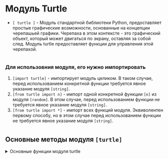 # Модуль Turtle

- `[ turtle ]` - Модуль стандартной библиотеки Python, предоставляет простые графические возможности, основанные на концепции черепашьей графики. Черепаха в этом контексте - это графический объект, который может двигаться по экрану, оставляя за собой след. Модуль turtle предоставляет функции для управления этой черепахой.
#
### Для использовния модуля, его нужно импортировать
 1) `[import turtle]` - импортирует модуль целиком. В таком случае, перед использованием конкретной функции требуется явное указание модуля `[string]`.
 2) `[from turtle import n]` - импорт одной конкретной функции `[n]` из модуля `[random]`. В этом случае, перед использованием функции не требуется явное указание модуля `[string]`.
 3) `[from turtle import *]` - импорт всех функций модуля. Эквиволентен первому способу, но в этом случае перед использованием функции не требуется явное указание модуля `[string]`.
#
## Основные методы модуля `[turtle]`
<details>
  <summary>Основные функции модуля turtle</summary> 

#
<details>
  <summary>Подготовка к работе</summary> 
  
#
 - После импорта модуля требуются некоторые подготовительные действия для работы с черепашкой, такие как ее создание, установка углового направления и тд.
#
 ### 1) `[ screen = turtle.Screen() ]` - создает экран, на котором черепаха будет рисовать. Этот объект screen позволяет управлять параметрами экрана, такими как цвет фона, размер окна и другие свойства.
#
 ### 2) `[ t = turtle.Turtle() ]` - создает объект черепахи в модуле `[turtle]`
#
 ### 3) `[ t.showturtle() ]` - используется для отображения черепахи на экране, если она была скрыта с помощью метода hideturtle().
#
 ### 4) `[ t.hideturtle() ]` - используется для скрытия черепахи на экране. Когда черепаха скрыта, она не будет видна на графическом окне при выполнении команд, и не оставит следа при движении.
#
 ### 5) `[ t.setheading(n) ]` - используется для установки абсолютного направления черепахи в угол n градусов. Изначально имеет 0 градусов. При изменении, поварачивает черепаху против часовой стрелки (на лево).
#
 ### 6) `[ t.heading() ]` - возвращает текущее абсолютное направление (угол) черепахи в градусах относительно положительной оси x.
#
 ### 7) `[ t.right(n) ]` - используется для поворота черепахи вправо на угол `[n]` градусов. Положительное значение `[n]` приводит к повороту вправо, отрицательное - влево.
#
 ### 8) `[ t.left(n) ]` - используется для поворота черепахи влево на угол n градусов. Положительное значение n приводит к повороту влево, отрицательное - вправо.
#
 ### 9) `[ t.shape(n) ]` - используется для установки внешнего вида черепахи. Аргумент n может принимать различные значения, определяющие форму черепахи. 
 Например:
- "arrow": Стрелка (по умолчанию).
- "turtle": Традиционная черепаха.
- "circle": Круг.
- "square": Квадрат.
- "triangle": Треугольник.
#
 ### 10) `[ t.speed(n) ]` - устанавливает скорость движения черепашки (по умолчанию n = 3). Если вызвать этот метод без аргументов, он возвращает текущую скорость.
#
 ### 10) `[ screen.bgcolor('color') ]` - устанавливает цвет фона. Модуль turtle поддерживает использование стандартных цветов по их названию (red', 'blue', 'green', 'black', 'white', и т.д.), а также цветов в формате RGB.
#
</details>

<details>
  <summary>Работа с пером</summary> 
  
#
 ### 1) `[ t.penup() ]` - используется для поднятия пера черепахи. Когда перо поднято, черепаха не будет оставлять след при перемещении, поэтому линии не будут рисоваться на экране.
#
 ### 2) `[ t.pendown() ]` - используется для опускания пера черепахи, что означает, что она снова начнет оставлять след при перемещении.
#
 ### 3) `[ t.pensize(n) ]` - используется для установки ширины линии, которую черепаха будет рисовать. Аргумент n задает ширину линии в пикселях. (По умолчанию n = 1)
#
 ### 4) `[ t.pencolor('color') ]` - используется для установки цвета пера (цвета линии), которую черепаха будет использовать для рисования. Аргумент 'color' представляет собой строку, описывающую цвет. Модуль turtle поддерживает использование стандартных цветов по их названию (red', 'blue', 'green', 'black', 'white', и т.д.), а также цветов в формате RGB.
#
</details>

<details>
  <summary>Команды движения</summary>

#
 ### 1) `[ t.forward(n) ]` - используется для перемещения черепахи вперед на расстояние `[n]`в пикселях, рисуя линию, если перо опущено (pen down).
#
 ### 2) `[ t.backward(n) ]` - используется для перемещения черепахи назад на расстояние `[n]`в пикселях, рисуя линию, если перо опущено (pen down).
#
 ### 3) `[ t.circle(n) ]` - используется для рисования окружности с радиусом n пикселей или дуги окружности, если передать отрицательное значение радиуса. При этом черепаха остается в центре окружности.
#
 ### 4) `[ t.dot(n) ]` - используется для рисования точки диаметром n пикселей в текущей позиции черепахи.
#
 ### 5) `[ t.stamp() ]` - используется для создания оттиска черепахи в текущей позиции. Оттиск представляет собой изображение черепахи и остается на экране, не двигаясь с последующими движениями черепахи.
#
 ### 6) `[ t.write('text') ]` - используется для написания текста на экране в текущей позиции черепахи. Текст будет написан в том же направлении, в котором смотрит черепаха. При этом сама черепаха, после написания текста, остаётся в начальном положении.
#
 ### 7) `[ t.goto(x,y) ]` - используется для перемещения черепахи в указанные координаты (x, y). При этом черепаха рисует линию от текущей позиции до новой.

</details>

<details>
  <summary>Общие настройки</summary>

#
 ### 1) `[ t.clear() ]` - используется для очистки рисунка на экране, оставляя при этом черепаху в текущей позиции.
#
 ### 1) `[ t.reset() ]` - используется для сброса состояния черепахи в начальное состояние. Эта команда очищает рисунок, возвращает черепаху в начальную точку (центр экрана) и сбрасывает все установки, такие как угол поворота и ширина линии, к их значениям по умолчанию.
#
 ### 1) `[ t.clearscreen() ]` - используется для очистки экрана и сброса состояния черепахи к начальным значениям. Эта команда подобна reset(), но она также полностью очищает экран.
#
 ### 1) `[ t.begin_fill() ]` - используется для начала заполнения фигуры, которую ты рисуешь с помощью черепахи. После вызова этой команды, все следующие команды рисования будут заполнять фигуру, пока не будет вызвана end_fill().
#
 ### 1) `[ t.end_fill() ]` - используется для завершения заполнения фигуры, начатого с помощью begin_fill(). Эта команда заканчивает рисование фигуры и заполняет ее цветом.
#
 ### 1) `[ t.fillcolor('color') ]` - используется для установки цвета, который будет использоваться для заполнения фигур, начатых с помощью begin_fill(). Модуль turtle поддерживает использование стандартных цветов по их названию (red', 'blue', 'green', 'black', 'white', и т.д.), а также цветов в формате RGB.
</details>

</details>










